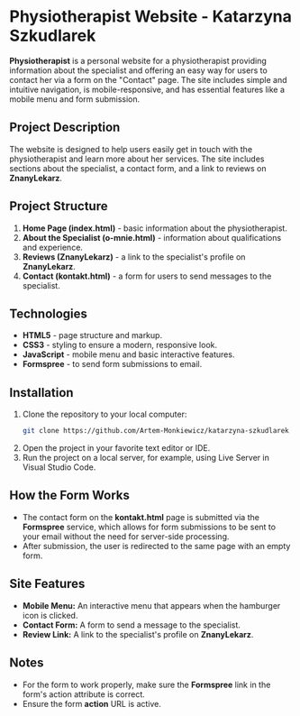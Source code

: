 # Physiotherapist Website - Katarzyna Szkudlarek

**Physiotherapist** is a personal website for a physiotherapist providing information about the specialist and offering an easy way for users to contact her via a form on the "Contact" page. The site includes simple and intuitive navigation, is mobile-responsive, and has essential features like a mobile menu and form submission.

## Project Description

The website is designed to help users easily get in touch with the physiotherapist and learn more about her services. The site includes sections about the specialist, a contact form, and a link to reviews on **ZnanyLekarz**.

## Project Structure

1. **Home Page (index.html)** - basic information about the physiotherapist.
2. **About the Specialist (o-mnie.html)** - information about qualifications and experience.
3. **Reviews (ZnanyLekarz)** - a link to the specialist's profile on **ZnanyLekarz**.
4. **Contact (kontakt.html)** - a form for users to send messages to the specialist.

## Technologies

- **HTML5** - page structure and markup.
- **CSS3** - styling to ensure a modern, responsive look.
- **JavaScript** - mobile menu and basic interactive features.
- **Formspree** - to send form submissions to email.

## Installation

1. Clone the repository to your local computer:
   ```bash
   git clone https://github.com/Artem-Monkiewicz/katarzyna-szkudlarek
   ```
2. Open the project in your favorite text editor or IDE.
3. Run the project on a local server, for example, using Live Server in Visual Studio Code.

## How the Form Works
- The contact form on the **kontakt.html** page is submitted via the **Formspree** service, which allows for form submissions to be sent to your email without the need for server-side processing.
- After submission, the user is redirected to the same page with an empty form.

## Site Features

- **Mobile Menu:** An interactive menu that appears when the hamburger icon is clicked.
- **Contact Form:** A form to send a message to the specialist.
- **Review Link:** A link to the specialist's profile on **ZnanyLekarz**.

## Notes
- For the form to work properly, make sure the **Formspree** link in the form's action attribute is correct.
- Ensure the form **action** URL is active.

